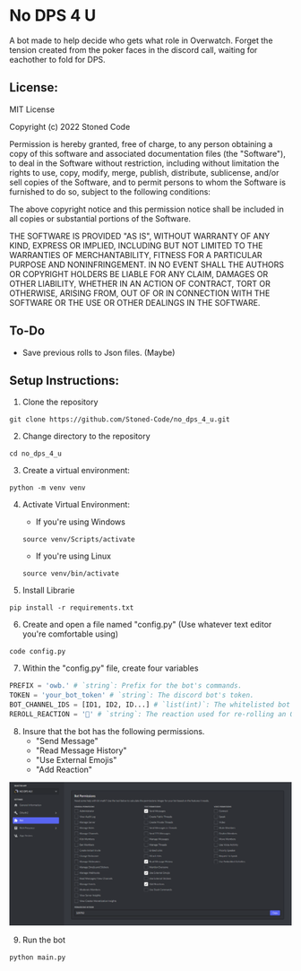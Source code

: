 # No DPS 4 U
A bot made to help decide who gets what role in Overwatch.
Forget the tension created from the poker faces in the discord
call, waiting for eachother to fold for DPS.

## License:
MIT License

Copyright (c) 2022 Stoned Code

Permission is hereby granted, free of charge, to any person obtaining a copy
of this software and associated documentation files (the "Software"), to deal
in the Software without restriction, including without limitation the rights
to use, copy, modify, merge, publish, distribute, sublicense, and/or sell
copies of the Software, and to permit persons to whom the Software is
furnished to do so, subject to the following conditions:

The above copyright notice and this permission notice shall be included in all
copies or substantial portions of the Software.

THE SOFTWARE IS PROVIDED "AS IS", WITHOUT WARRANTY OF ANY KIND, EXPRESS OR
IMPLIED, INCLUDING BUT NOT LIMITED TO THE WARRANTIES OF MERCHANTABILITY,
FITNESS FOR A PARTICULAR PURPOSE AND NONINFRINGEMENT. IN NO EVENT SHALL THE
AUTHORS OR COPYRIGHT HOLDERS BE LIABLE FOR ANY CLAIM, DAMAGES OR OTHER
LIABILITY, WHETHER IN AN ACTION OF CONTRACT, TORT OR OTHERWISE, ARISING FROM,
OUT OF OR IN CONNECTION WITH THE SOFTWARE OR THE USE OR OTHER DEALINGS IN THE
SOFTWARE.

## To-Do
- Save previous rolls to Json files. (Maybe)

## Setup Instructions:
1. Clone the repository
```
git clone https://github.com/Stoned-Code/no_dps_4_u.git
```
2. Change directory to the repository

```
cd no_dps_4_u
```

3. Create a virtual environment:
```
python -m venv venv
```

4. Activate Virtual Environment:
    - If you're using Windows

    ```
    source venv/Scripts/activate
    ```

    - If you're using Linux

    ``` 
    source venv/bin/activate
    ```

5. Install Librarie

```
pip install -r requirements.txt
```

6. Create and open a file named "config.py" (Use whatever text editor you're comfortable using)

```
code config.py
```

7. Within the "config.py" file, create four variables

```python
PREFIX = 'owb.' # `string`: Prefix for the bot's commands.
TOKEN = 'your_bot_token' # `string`: The discord bot's token.
BOT_CHANNEL_IDS = [ID1, ID2, ID...] # `list(int)`: The whitelisted bot command channel for the bot.
REROLL_REACTION = '🎲' # `string`: The reaction used for re-rolling an OW role.
```

8. Insure that the bot has the following permissions.
    - "Send Message"
    - "Read Message History"
    - "Use External Emojis"
    - "Add Reaction"

![Bot Permissions](https://github.com/Stoned-Code/no_dps_4_u/blob/main/Images/Permissions.png)

9. Run the bot

```
python main.py
```
